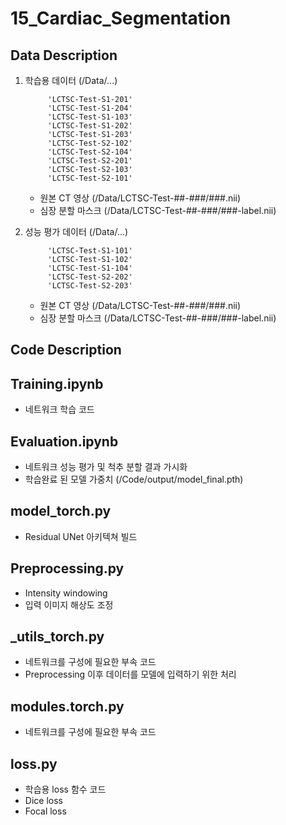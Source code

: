 # 15_Cardiac_Segmentation

## Data Description
1. 학습용 데이터 (/Data/...)
   
            'LCTSC-Test-S1-201'
            'LCTSC-Test-S1-204'
            'LCTSC-Test-S1-103'
            'LCTSC-Test-S1-202'
            'LCTSC-Test-S1-203'
            'LCTSC-Test-S2-102'
            'LCTSC-Test-S2-104'
            'LCTSC-Test-S2-201'
            'LCTSC-Test-S2-103'
            'LCTSC-Test-S2-101'

   - 원본 CT 영상 (/Data/LCTSC-Test-##-###/###.nii)
   - 심장 분할 마스크 (/Data/LCTSC-Test-##-###/###-label.nii)
  
     
4. 성능 평가 데이터 (/Data/...)

            'LCTSC-Test-S1-101'
            'LCTSC-Test-S1-102'
            'LCTSC-Test-S1-104'
            'LCTSC-Test-S2-202'
            'LCTSC-Test-S2-203'
   
   - 원본 CT 영상 (/Data/LCTSC-Test-##-###/###.nii)
   - 심장 분할 마스크 (/Data/LCTSC-Test-##-###/###-label.nii)

## Code Description
## Training.ipynb
  - 네트워크 학습 코드
## Evaluation.ipynb
  - 네트워크 성능 평가 및 척추 분할 결과 가시화
  - 학습완료 된 모델 가중치 (/Code/output/model_final.pth)
## model_torch.py
  - Residual UNet 아키텍쳐 빌드
## Preprocessing.py
  - Intensity windowing
  - 입력 이미지 해상도 조정
## _utils_torch.py
  - 네트워크를 구성에 필요한 부속 코드
  - Preprocessing 이후 데이터를 모델에 입력하기 위한 처리
## modules.torch.py
  - 네트워크를 구성에 필요한 부속 코드
## loss.py
  - 학습용 loss 함수 코드
  - Dice loss
  - Focal loss
